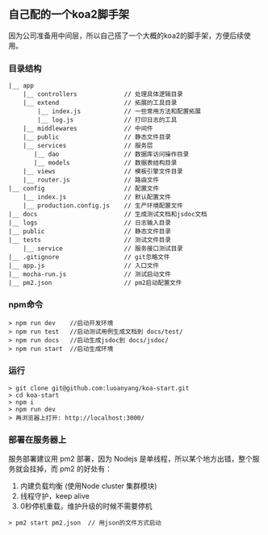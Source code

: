 ## 自己配的一个koa2脚手架
因为公司准备用中间层，所以自己搭了一个大概的koa2的脚手架，方便后续使用。

### 目录结构
```
|__ app                         
    |__ controllers             // 处理具体逻辑目录
    |__ extend                  // 拓展的工具目录
        |__ index.js            // 一些常用方法和配置拓展
        |__ log.js              // 打印日志的工具
    |__ middlewares             // 中间件
    |__ public                  // 静态文件目录
    |__ services                // 服务层
       |__ dao                  // 数据库访问操作目录
       |__ models               // 数据表结构目录
    |__ views                   // 模板引擎文件目录
    |__ router.js               // 路由文件
|__ config                      // 配置文件
    |__ index.js                // 默认配置文件 
    |__ production.config.js    // 生产环境配置文件
|__ docs                        // 生成测试文档和jsdoc文档
|__ logs                        // 日志输入目录
|__ public                      // 静态文件目录
|__ tests                       // 测试文件目录
    |__ service                 // 服务接口测试目录
|__ .gitignore                  // git忽略文件
|__ app.js                      // 入口文件
|__ mocha-run.js                // 测试启动文件
|__ pm2.json                    // pm2启动配置文件

```

### npm命令
```
> npm run dev    //启动开发环境
> npm run test   //启动测试用例生成文档到 docs/test/
> npm run docs   //启动生成jsdoc到 docs/jsdoc/
> npm run start  //启动生成环境
```

### 运行
```
> git clone git@github.com:luoanyang/koa-start.git
> cd koa-start
> npm i
> npm run dev
> 再浏览器上打开: http://localhost:3000/
```

### 部署在服务器上
服务部署建议用 pm2 部署，因为 Nodejs 是单线程，所以某个地方出错，整个服务就会挂掉，而 pm2 的好处有：
1. 内建负载均衡 (使用Node cluster 集群模块)
2. 线程守护，keep alive
3. 0秒停机重载，维护升级的时候不需要停机

```
> pm2 start pm2.json  // 用json的文件方式启动
```
